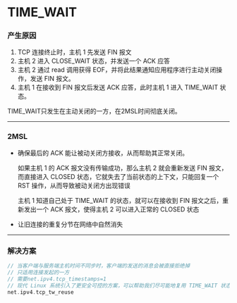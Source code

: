 # TIME_WAIT

### 产生原因

1. TCP 连接终止时，主机 1 先发送 FIN 报文
2. 主机 2 进入 CLOSE_WAIT 状态，并发送一个 ACK 应答
3. 主机 2 通过 read 调用获得 EOF，并将此结果通知应用程序进行主动关闭操作，发送 FIN 报文。
4. 主机 1 在接收到 FIN 报文后发送 ACK 应答，此时主机 1 进入 TIME_WAIT 状态。



TIME_WAIT只发生在主动关闭的一方，在2MSL时间彻底关闭。

***

### 2MSL

- 确保最后的 ACK 能让被动关闭方接收，从而帮助其正常关闭。

  如果主机 1 的 ACK 报文没有传输成功，那么主机 2 就会重新发送 FIN 报文，而直接进入 CLOSED 状态，它就失去了当前状态的上下文，只能回复一个 RST 操作，从而导致被动关闭方出现错误

  主机 1 知道自己处于 TIME_WAIT 的状态，就可以在接收到 FIN 报文之后，重新发出一个 ACK 报文，使得主机 2 可以进入正常的 CLOSED 状态

- 让旧连接的重复分节在网络中自然消失

***

### 解决方案

```C
// 当客户端与服务端主机时间不同步时，客户端的发送的消息会被直接拒绝掉
// 只适用连接发起的一方
// 需要net.ipv4.tcp_timestamps=1
// 现代 Linux 系统引入了更安全可控的方案，可以帮助我们尽可能地复用 TIME_WAIT 状态的连接。
net.ipv4.tcp_tw_reuse
```

